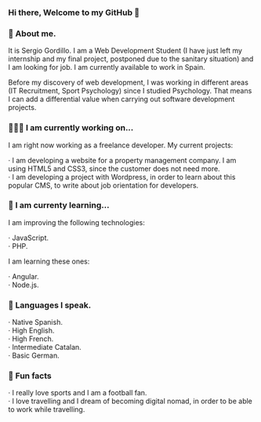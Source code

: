 ### Hi there, Welcome to my GitHub 👋

### 💬 About me.

It is Sergio Gordillo. I am a Web Development Student (I have just left my internship and my final project, postponed due to the sanitary situation) and I am looking for job. I am currently available to work in Spain.

Before my discovery of web development, I was working in different areas (IT Recruitment, Sport Psychology) since I studied Psychology. That means I can add a differential value when carrying out software development projects.

### 👨🏽‍💻 I am currently working on...

I am right now working as a freelance developer. My current projects:

  · I am developing a website for a property management company. I am using HTML5 and CSS3, since the customer does not need more. <br>
  · I am developing a project with Wordpress, in order to learn about this popular CMS, to write about job orientation for developers. 
  
### 🌱 I am currenty learning...

I am improving the following technologies:

  · JavaScript. <br>
  · PHP.

I am learning these ones:

  · Angular. <br>
  · Node.js.
  
### 👯 Languages I speak.

  · Native Spanish. <br>
  · High English. <br>
  · High French. <br>
  · Intermediate Catalan. <br>
  · Basic German.
  
### 🌴 Fun facts

  · I really love sports and I am a football fan. <br>
  · I love travelling and I dream of becoming digital nomad, in order to be able to work while travelling.
  


  

<!-- 🔭-  I’m currently working on ...
- 🌱 I’m currently learning ...
- 👯 I’m looking to collaborate on ...
- 🤔 I’m looking for help with ...
-  Ask me about ...
- 📫 How to reach me: ...
- 😄 Pronouns: ...
- ⚡ Fun fact: ... -->

